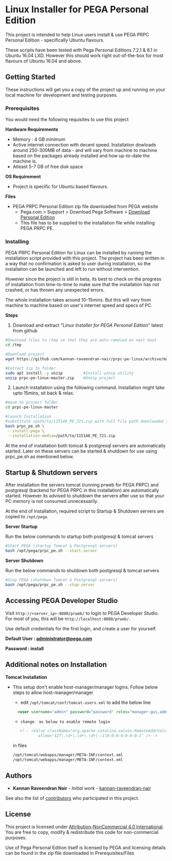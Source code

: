 # Linux Installer for PEGA Personal Edition

This project is intended to help Linux users install & use PEGA PRPC Personal Edition - specifically Ubuntu flavours.

These scripts have been tested with Pega Personal Editions 7.2.1 & 8.1 in Ubuntu 16.04 LXD. However this should work right out-of-the-box for most flavours of Ubuntu 16.04 and above.

## Getting Started

These instructions will get you a copy of the project up and running on your local machine for development and testing purposes.

### Prerequisites

You would need the following requisites to use this project

**Hardware Requirements**
* Memory  : 4 GB minimum
* Active internet connection with decent speed. Installation dowloads around 250-300MB of data - and will vary from machine to machine based on the packages already installed and how up-to-date the machine is.
* Atleast 5-7 GB of free disk space

**OS Requirement**
* Project is specific for Ubuntu based flavours.

**Files**
* PEGA PRPC Personal Edition zip file downloaded from PEGA website
  * Pega.com > Support > Download Pega Software > [Download Personal Edition](https://community1.pega.com/digital-delivery)
  * This file has to be supplied to the installation file while installing PEGA PRPC PE.

### Installing

PEGA PRPC Personal Edition for Linux can be installed by running the installation script provided with this project. The project has been written in a way that no confirmation is asked to user during installation, so the installation can be launched and left to run without intervention.

However since the project is still in beta, its best to check on the progress of installation from time-to-time to make sure that the installation has not crashed, or has thrown any unexpected errors.

The whole installation takes around 10-15mins. But this will vary from machine to machine based on user's internet speed and specs of PC.

**Steps**
1. Download and extract "*Linux Installer for PEGA Personal Edition*" latest from github

```bash
#Download files to /tmp so that they are auto-removed on next boot
cd /tmp

#Download project
wget https://github.com/kannan-raveendran-nair/prpc-pe-linux/archive/master.zip -O prpc-pe-linux-master.zip

#Extract zip to folder
sudo apt install -y unzip         #Install uznip utility
unzip prpc-pe-linux-master.zip    #Unzip project
```

2. Launch installation using the following command. Installation might take upto 15mins, sit back & relax.

```bash
#move to project folder
cd prpc-pe-linux-master                         

#launch Installation
#substitute /path/to/115148_PE_721.zip with full file path downloaded in Prerequisites/Files
bash prpc_pe.sh \
 --install-pega \
 --installation-media=/path/to/115148_PE_721.zip
```

At the end of installation both tomcat & postgresql servers are automatically started.
Later on these servers can be started & shutdown for use using prpc_pe.sh as mentioned below.

## Startup & Shutdown servers

After installation the servers tomcat (running prweb for PEGA PRPC) and postgresql (backend for PEGA PRPC in this installation) are automatically started. However its advised to shutdown the servers after use so that your PC memory is not consumed unnecessarily.

At the end of installation, required script to Startup & Shutdown servers are copied to `/opt/pega`.

**Server Startup**

Run the below commands to startup both postgresql & tomcat servers
```bash
#Start PEGA (startup Tomcat & Postgresql servers)
bash /opt/pega/prpc_pe.sh --start-server
```

**Server Shutdown**

Run the below commands to shutdown both postgresql & tomcat servers
```bash
#Stop PEGA (shutdown Tomcat & Postgresql servers)
bash /opt/pega/prpc_pe.sh --stop-server
```
## Accessing PEGA Developer Studio
Visit ```http://<server_ip>:8080/prweb/``` to login to PEGA Developer Studio. For most of you, this will be ```http://localhost:8080/prweb/```.

Use default credentials for the first login, and create a user for yourself.

**Default User  : administrator@pega.com**

**Password        : install**

## Additional notes on Installation
__Tomcat Installation__
* This setup don't enable host-manager/manager logins. Follow below steps to allow host-manager/manager
  * edit ```/opt/tomcat/conf/tomcat-users.xml``` to add the below line
  ```xml
  	<user username="admin" password="password" roles="manager-gui,admin-gui"/>
  ```

  * 	change  as below to enable remote login
  ```xml
	 <!-- <Valve className="org.apache.catalina.valves.RemoteAddrValve"
			 allow="127\.\d+\.\d+\.\d+|::1|0:0:0:0:0:0:0:1" />-->
   ```
   in files
   ```bash
   /opt/tomcat/webapps/manager/META-INF/context.xml
   /opt/tomcat/webapps/manager/META-INF/context.xml
   ```

## Authors

* **Kannan Raveendran Nair** - *Initial work* - [kannan-raveendran-nair](https://github.com/kannan-raveendran-nair)

See also the list of [contributors](https://github.com/kannan-raveendran-nair/prpc-pe-linux/contributors) who participated in this project.

## License

This project is licensed under [Attribution-NonCommercial 4.0 International](https://creativecommons.org/licenses/by-nc/4.0/). You are free to copy, modify & redistribute this code for non-commercial purposes.

Use of Pega Personal Edition itself is licensed by PEGA and licensing details can be found in the zip file downloaded in Prerequisites/Files
